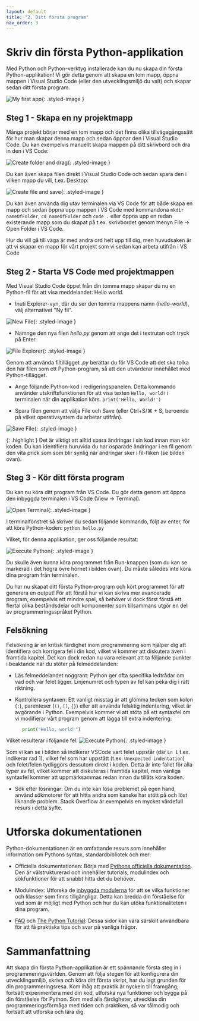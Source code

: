 ```yaml
---
layout: default
title: "2. Ditt första program"
nav_order: 3
---
```


# Skriv din första Python-applikation

Med Python och Python-verktyg installerade kan du nu skapa din första Python-applikation! Vi gör detta genom att skapa en tom mapp, öppna mappen i Visual Studio Code (eller den utvecklingsmiljö du valt) och skapar sedan ditt första program.

![My first app](../assets/images/banners/ch2.png){: .styled-image }

## Steg 1 - Skapa en ny projektmapp

Många projekt börjar med en tom mapp och det finns olika tillvägagångssätt för hur man skapar denna mapp och sedan öppnar den i Visual Studio Code. Du kan exempelvis manuellt skapa mappen på ditt skrivbord och dra in den i VS Code:

![Create folder and drag](../assets/images/create_folder_gif.gif){: .styled-image }

Du kan även skapa filen direkt i Visual Studio Code och sedan spara den i vilken mapp du vill, t.ex. Desktop:

![Create file and save](../assets/images/create_file_and_save_gif.gif){: .styled-image }

Du kan även använda dig utav terminalen via VS Code för att både skapa en mapp och sedan öppna upp mappen i VS Code med kommandona `mkdir nameOfFolder`, `cd nameOfFolder` och `code .` eller öppna upp en redan existerande mapp som du skapat på t.ex. skrivbordet genom menyn File -> Open Folder i VS Code.

Hur du vill gå till väga är med andra ord helt upp till dig, men huvudsaken är att vi skapar en mapp för vårt projekt som vi sedan kan arbeta utifrån i VS Code

## Steg 2 - Starta VS Code med projektmappen
Med Visual Studio Code öppet från din tomma mapp skapar du nu en Python-fil för att visa meddelandet: Hello world.

* Inuti Explorer-vyn, där du ser den tomma mappens namn (_hello-world_), välj alternativet "Ny fil".

![New File](../assets/images/vsCode_newFile.png){: .styled-image }

* Namnge den nya filen _hello.py_ genom att ange det i textrutan och tryck på Enter.

![File Explorer](../assets/images/vsCodeNewFile.png){: .styled-image }

Genom att använda filtillägget _.py_ berättar du för VS Code att det ska tolka den här filen som ett Python-program, så att den utvärderar innehållet med Python-tillägget.

* Ange följande Python-kod i redigeringspanelen. Detta kommando använder utskriftsfunktionen för att visa texten `Hello, world!` i terminalen när din applikation körs.
`print('Hello, World!')`

* Spara filen genom att välja File och Save (eller Ctrl+S/⌘ + S, beroende på vilket operativsystem du arbetar utifrån).

![Save File](../assets/images/saveFileVSCode.png){: .styled-image }

{: .highlight }
Det är viktigt att alltid spara ändringar i sin kod innan man kör koden. Du kan identifiera huruvida du har osparade ändringar i en fil genom den vita prick som som blir synlig när ändringar sker i fil-fliken (se bilden ovan).

## Steg 3 - Kör ditt första program

Du kan nu köra ditt program från VS Code. Du gör detta genom att öppna den inbyggda terminalen i VS Code (View -> Terminal).

![Open Terminal](../assets/images/openTerminalVsCode.png){: .styled-image }

I terminalfönstret så skriver du sedan följande kommando, följt av enter, för att köra Python-koden:
`python hello.py`

Vilket, för denna applikation, ger oss följande resultat:

![Execute Python](../assets/images/pythonRan2.png){: .styled-image }

Du skulle även kunna köra programmet från Run-knappen (som du kan se markerad i det högra övre hörnet i bilden ovan). Du måste således inte köra dina program från terminalen.

Du har nu skapat ditt första Python-program och kört programmet för att generera en output! För att förstå hur vi kan skriva mer avancerade program, exempelvis ett mindre spel, så behöver vi dock först förstå ett flertal olika beståndsdelar och komponenter som tillsammans utgör en del av programmeringsspråket Python.

## Felsökning
Felsökning är en kritisk färdighet inom programmering som hjälper dig att identifiera och korrigera fel i din kod, vilket vi kommer att diskutera även i framtida kapitel. Det kan dock redan nu vara relevant att ta följande punkter i beaktande när du stöter på felmeddelanden:

* Läs felmeddelandet noggrant: Python ger ofta specifika ledtrådar om vad och var felet ligger. Linjenumret och typen av fel kan peka dig i rätt riktning.

* Kontrollera syntaxen: Ett vanligt misstag är att glömma tecken som kolon (`:`), parenteser (`()`, `[]`, `{}`) eller att använda felaktig indentering, vilket är avgörande i Python. Exempelvis kommer vi att stöta på ett syntaxfel om vi modifierar vårt program genom att lägga till extra indentering:
```python
      print("Hello, world!")
```
Vilket resulterar i följande fel:
![Execute Python](../assets/images/syntaxError.png){: .styled-image }

Som vi kan se i bilden så indikerar VSCode vart felet uppstår (där `Ln 1` t.ex. indikerar rad 1), vilket fel som har uppstått (t.ex. `Unexpected indentation`) och felet/felen tydliggörs dessutom direkt i koden. Detta är inte fallet för alla typer av fel, vilket kommer att diskuteras i framtida kapitel, men vanliga syntaxfel kommer att uppmärksammas redan innan du tillåts köra koden.

* Sök efter lösningar: Om du inte kan lösa problemet på egen hand, använd sökmotorer för att hitta andra som kanske har stött på och löst liknande problem. Stack Overflow är exempelvis en mycket värdefull resurs i detta syfte.

# Utforska dokumentationen
Python-dokumentationen är en omfattande resurs som innehåller information om Pythons syntax, standardbibliotek och mer:

* Officiella dokumentationen: 
Börja med [Pythons officiella dokumentation](https://docs.python.org/3/). Den är välstrukturerad och innehåller tutorials, modulindex och sökfunktioner för att snabbt hitta det du behöver.

* Modulindex: 
Utforska de [inbyggda modulerna](https://docs.python.org/3/py-modindex.html) för att se vilka funktioner och klasser som finns tillgängliga. Detta kan bredda din förståelse för vad som är möjligt med Python och hur du kan utöka funktionaliteten i dina program.

* [FAQ](https://docs.python.org/3/faq/general.html) och [The Python Tutorial](https://docs.python.org/3/tutorial/index.html#tutorial-index): 
Dessa sidor kan vara särskilt användbara för att få praktiska tips och svar på vanliga frågor.

# Sammanfattning
Att skapa din första Python-applikation är ett spännande första steg in i programmeringsvärlden. Genom att följa stegen för att konfigurera din utvecklingsmiljö, skriva och köra ditt första skript, har du lagt grunden för din programmeringsresa. Kom ihåg att praktik är nyckeln till framgång; fortsätt experimentera med din kod, utforska nya funktioner och bygga på din förståelse för Python. Som med alla färdigheter, utvecklas din programmeringsförmåga med tiden och praktiken, så var tålmodig och fortsätt att utforska och lära dig.